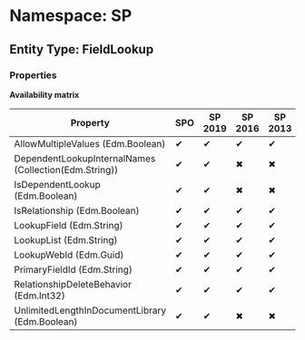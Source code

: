 # Namespace: SP

## Entity Type: FieldLookup

### Properties

**Availability matrix**

Property | SPO | SP 2019 | SP 2016 | SP 2013
----------|-----|---------|---------|--------
AllowMultipleValues (Edm.Boolean) | ✔ | ✔ | ✔ | ✔
DependentLookupInternalNames (Collection(Edm.String)) | ✔ | ✔ | ✖ | ✖
IsDependentLookup (Edm.Boolean) | ✔ | ✔ | ✖ | ✖
IsRelationship (Edm.Boolean) | ✔ | ✔ | ✔ | ✔
LookupField (Edm.String) | ✔ | ✔ | ✔ | ✔
LookupList (Edm.String) | ✔ | ✔ | ✔ | ✔
LookupWebId (Edm.Guid) | ✔ | ✔ | ✔ | ✔
PrimaryFieldId (Edm.String) | ✔ | ✔ | ✔ | ✔
RelationshipDeleteBehavior (Edm.Int32) | ✔ | ✔ | ✔ | ✔
UnlimitedLengthInDocumentLibrary (Edm.Boolean) | ✔ | ✔ | ✖ | ✖

